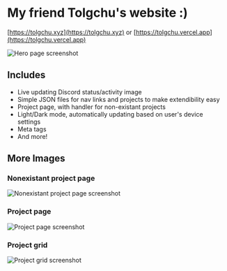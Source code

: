 # My friend Tolgchu's website :)

[https://tolgchu.xyz](https://tolgchu.xyz)
or 
[https://tolgchu.vercel.app](https://tolgchu.vercel.app)

![Hero page screenshot](https://raw.githubusercontent.com/Sidd-underscore/tolgchu-redesign/main/public/screenshots/hero.png)

## Includes

- Live updating Discord status/activity image
- Simple JSON files for nav links and projects to make extendibility easy
- Project page, with handler for non-existant projects
- Light/Dark mode, automatically updating based on user's device settings
- Meta tags
- And more!

## More Images

### Nonexistant project page
![Nonexistant project page screenshot](https://raw.githubusercontent.com/Sidd-underscore/tolgchu-redesign/main/public/screenshots/nonexistant-project.png)

### Project page
![Project page screenshot](https://raw.githubusercontent.com/Sidd-underscore/tolgchu-redesign/main/public/screenshots/project.png)

### Project grid
![Project grid screenshot](https://raw.githubusercontent.com/Sidd-underscore/tolgchu-redesign/main/public/screenshots/projects.png)
